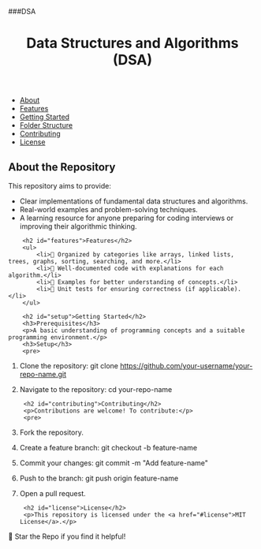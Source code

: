 ###DSA
<body>
    <header>
        <h1>Data Structures and Algorithms (DSA)</h1>
    </header>
    <nav>
        <ul>
            <li><a href="#about">About</a></li>
            <li><a href="#features">Features</a></li>
            <li><a href="#setup">Getting Started</a></li>
            <li><a href="#structure">Folder Structure</a></li>
            <li><a href="#contributing">Contributing</a></li>
            <li><a href="#license">License</a></li>
        </ul>
    </nav>
    <section>
        <h2 id="about">About the Repository</h2>
        <p>This repository aims to provide:</p>
        <ul>
            <li>Clear implementations of fundamental data structures and algorithms.</li>
            <li>Real-world examples and problem-solving techniques.</li>
            <li>A learning resource for anyone preparing for coding interviews or improving their algorithmic thinking.</li>
        </ul>

        <h2 id="features">Features</h2>
        <ul>
            <li>📂 Organized by categories like arrays, linked lists, trees, graphs, sorting, searching, and more.</li>
            <li>📝 Well-documented code with explanations for each algorithm.</li>
            <li>🚀 Examples for better understanding of concepts.</li>
            <li>🧪 Unit tests for ensuring correctness (if applicable).</li>
        </ul>

        <h2 id="setup">Getting Started</h2>
        <h3>Prerequisites</h3>
        <p>A basic understanding of programming concepts and a suitable programming environment.</p>
        <h3>Setup</h3>
        <pre>
1. Clone the repository:
   git clone https://github.com/your-username/your-repo-name.git

2. Navigate to the repository:
   cd your-repo-name

        <h2 id="contributing">Contributing</h2>
        <p>Contributions are welcome! To contribute:</p>
        <pre>
1. Fork the repository.
2. Create a feature branch:
   git checkout -b feature-name

3. Commit your changes:
   git commit -m "Add feature-name"

4. Push to the branch:
   git push origin feature-name

5. Open a pull request.
        </pre>

        <h2 id="license">License</h2>
        <p>This repository is licensed under the <a href="#license">MIT License</a>.</p>
    </section>
    <footer>
        <p>🌟 Star the Repo if you find it helpful!</p>
    </footer>
</body>
</html>
